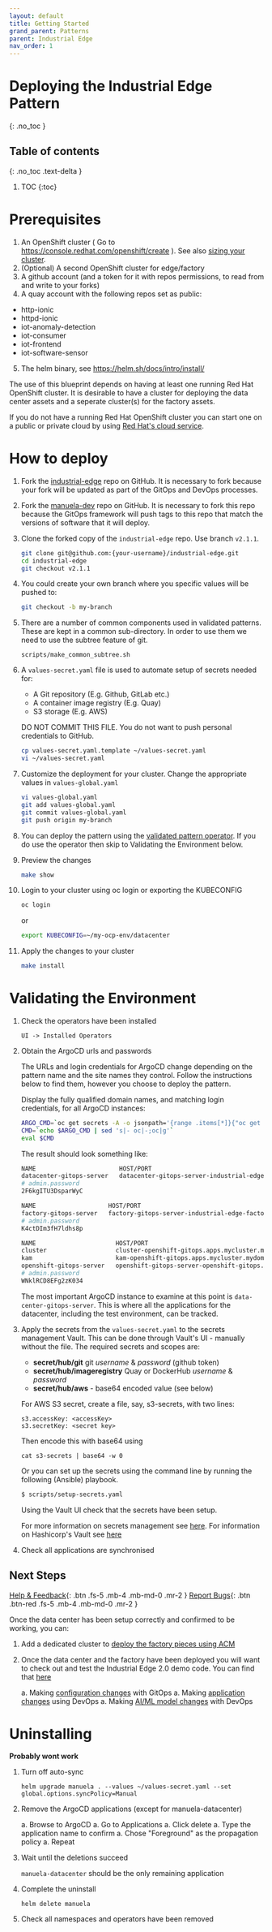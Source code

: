 ```yaml
---
layout: default
title: Getting Started
grand_parent: Patterns
parent: Industrial Edge
nav_order: 1
---
```


# Deploying the Industrial Edge Pattern  
{: .no_toc }

## Table of contents
{: .no_toc .text-delta }

1. TOC
{:toc}

# Prerequisites

1. An OpenShift cluster ( Go to https://console.redhat.com/openshift/create ).  See also [sizing your cluster](../cluster-sizing).
1. (Optional) A second OpenShift cluster for edge/factory
1. A github account (and a token for it with repos permissions, to read from and write to your forks)
1. A quay account with the following repos set as public:
- http-ionic
- httpd-ionic
- iot-anomaly-detection
- iot-consumer
- iot-frontend
- iot-software-sensor
5. The helm binary, see https://helm.sh/docs/intro/install/

The use of this blueprint depends on having at least one running Red Hat
OpenShift cluster. It is desirable to have a cluster for deploying the data
center assets and a seperate cluster(s) for the factory assets.

If you do not have a running Red Hat OpenShift cluster you can start one on a
public or private cloud by using [Red Hat's cloud
service](https://console.redhat.com/openshift/create).

# How to deploy

1. Fork the [industrial-edge](https://github.com/hybrid-cloud-patterns/industrial-edge) repo on GitHub.  It is necessary to fork because your fork will be updated as part of the GitOps and DevOps processes.
1. Fork the [manuela-dev](https://github.com/hybrid-cloud-patterns/manuela-dev) repo on GitHub.  It is necessary to fork this repo because the GitOps framework will push tags to this repo that match the versions of software that it will deploy.

1. Clone the forked copy of the `industrial-edge` repo. Use branch `v2.1.1`. 

   ```sh
   git clone git@github.com:{your-username}/industrial-edge.git
   cd industrial-edge
   git checkout v2.1.1
   ```
1. You could create your own branch where you specific values will be pushed to:
   ```sh
   git checkout -b my-branch
   ``` 
1. There are a number of common  components used in validated patterns. These are kept in a common sub-directory. In order to use them we need to use the subtree feature of git.

   ```
   scripts/make_common_subtree.sh  
   ```

1. A `values-secret.yaml` file is used to automate setup of secrets needed for:

   * A Git repository (E.g. Github, GitLab etc.)
   * A container image registry (E.g. Quay)
   * S3 storage (E.g. AWS) 

   DO NOT COMMIT THIS FILE. You do not want to push personal credentials to GitHub.
   ```sh
   cp values-secret.yaml.template ~/values-secret.yaml
   vi ~/values-secret.yaml
   ```

1. Customize the deployment for your cluster. Change the appropriate values in `values-global.yaml`

   ```sh
   vi values-global.yaml
   git add values-global.yaml
   git commit values-global.yaml
   git push origin my-branch
   ```

1. You can deploy the pattern using the [validated pattern operator](https://hybrid-cloud-patterns.io/patterns/infrastructure/using-the-validated-pattern-operator.md). If you do use the operator then skip to Validating the Environment below.

1. Preview the changes
   ```sh
   make show
   ```

1. Login to your cluster using oc login or exporting the KUBECONFIG

   ```sh
   oc login
   ```

   or

   ```sh
   export KUBECONFIG=~/my-ocp-env/datacenter
   ```

1. Apply the changes to your cluster

   ```sh
   make install
   ```

# Validating the Environment


1. Check the operators have been installed

   ```
   UI -> Installed Operators
   ```

1. Obtain the ArgoCD urls and passwords

   The URLs and login credentials for ArgoCD change depending on the pattern
   name and the site names they control.  Follow the instructions below to find
   them, however you choose to deploy the pattern.

   Display the fully qualified domain names, and matching login credentials, for
   all ArgoCD instances:

   ```sh
   ARGO_CMD=`oc get secrets -A -o jsonpath='{range .items[*]}{"oc get -n "}{.metadata.namespace}{" routes; oc -n "}{.metadata.namespace}{" extract secrets/"}{.metadata.name}{" --to=-\\n"}{end}' | grep gitops-cluster`
   CMD=`echo $ARGO_CMD | sed 's|- oc|-;oc|g'`
   eval $CMD

   ```

   The result should look something like:

   ```sh
   NAME                       HOST/PORT                                                                                         PATH      SERVICES                   PORT    TERMINATION            WILDCARD
   datacenter-gitops-server   datacenter-gitops-server-industrial-edge-datacenter.apps.mycluster.mydomain.com          datacenter-gitops-server   https   passthrough/Redirect   None
   # admin.password
   2F6kgITU3DsparWyC

   NAME                    HOST/PORT                                                                                   PATH   SERVICES                PORT    TERMINATION            WILDCARD
   factory-gitops-server   factory-gitops-server-industrial-edge-factory.apps.mycluster.mydomain.com          factory-gitops-server   https   passthrough/Redirect   None
   # admin.password
   K4ctDIm3fH7ldhs8p

   NAME                      HOST/PORT                                                                              PATH   SERVICES                  PORT    TERMINATION            WILDCARD
   cluster                   cluster-openshift-gitops.apps.mycluster.mydomain.com                          cluster                   8080    reencrypt/Allow        None
   kam                       kam-openshift-gitops.apps.mycluster.mydomain.com                              kam                       8443    passthrough/None       None
   openshift-gitops-server   openshift-gitops-server-openshift-gitops.apps.mycluster.mydomain.com          openshift-gitops-server   https   passthrough/Redirect   None
   # admin.password
   WNklRCD8EFg2zK034
   ```

   The most important ArgoCD instance to examine at this point is `data-center-gitops-server`. This is where all the applications for the datacenter, including the test environment, can be tracked.

1. Apply the secrets from the `values-secret.yaml` to the secrets management Vault. This can be done through Vault's UI - manually without the file. The required secrets and scopes are:

   * **secret/hub/git** git *username* & *password* (github token)
   * **secret/hub/imageregistry** Quay or DockerHub *username* & *password*
   * **secret/hub/aws** - base64 encoded value (see below)

   For AWS S3 secret, create a file, say, s3-secrets, with two lines:
   ```
   s3.accessKey: <accessKey>
   s3.secretKey: <secret key>
   ```
   Then encode this with base64 using
   ```
   cat s3-secrets | base64 -w 0
   ```
   Or you can set up the secrets using the command line by running the following (Ansible) playbook.

   ```sh
   $ scripts/setup-secrets.yaml
   ```
   Using the Vault UI check that the secrets have been setup.

   For more information on secrets management see [here](/secrets). For information on Hashicorp's Vault see [here](/secrets/vault.md)

1. Check all applications are synchronised

## Next Steps

[Help & Feedback](https://groups.google.com/u/1/g/hybrid-cloud-patterns){: .btn .fs-5 .mb-4 .mb-md-0 .mr-2 }
[Report Bugs](https://github.com/hybrid-cloud-patterns/industrial-edge/issues){: .btn .btn-red .fs-5 .mb-4 .mb-md-0 .mr-2 }

Once the data center has been setup correctly and confirmed to be working, you can:

1. Add a dedicated cluster to [deploy the factory pieces using ACM](factory)
2. Once the data center and the factory have been deployed you will want to check out and test the Industrial Edge 2.0 demo code. You can find that [here](../application/) 

   a. Making [configuration changes](http://hybrid-cloud-patterns.io/industrial-edge/application/#configuration-changes-with-gitops) with GitOps
   a. Making [application changes](http://hybrid-cloud-patterns.io/industrial-edge/application/#application-changes-using-devops) using DevOps
   a. Making [AI/ML model changes](http://hybrid-cloud-patterns.io/industrial-edge/application/#application-ai-model-changes-with-devops) with DevOps

# Uninstalling

**Probably wont work**

1. Turn off auto-sync

   `helm upgrade manuela . --values ~/values-secret.yaml --set global.options.syncPolicy=Manual`

1. Remove the ArgoCD applications (except for manuela-datacenter)

   a. Browse to ArgoCD
   a. Go to Applications
   a. Click delete
   a. Type the application name to confirm
   a. Chose "Foreground" as the propagation policy
   a. Repeat

1. Wait until the deletions succeed

   `manuela-datacenter` should be the only remaining application

1. Complete the uninstall

   `helm delete manuela`

1. Check all namespaces and operators have been removed

